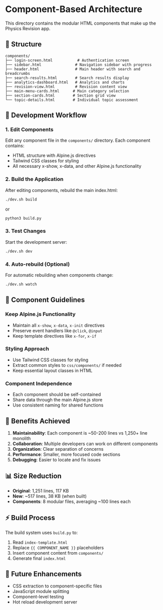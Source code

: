 # Component-Based Architecture

This directory contains the modular HTML components that make up the Physics Revision app.

## 📁 Structure

```
components/
├── login-screen.html           # Authentication screen
├── sidebar.html               # Navigation sidebar with progress
├── header.html                # Main header with search and breadcrumbs
├── search-results.html        # Search results display
├── analytics-dashboard.html   # Analytics and charts
├── revision-view.html         # Revision content view
├── main-menu-cards.html      # Main category selection
├── section-cards.html        # Section grid view
└── topic-details.html        # Individual topic assessment
```

## 🔧 Development Workflow

### 1. Edit Components
Edit any component file in the `components/` directory. Each component contains:
- HTML structure with Alpine.js directives
- Tailwind CSS classes for styling
- All necessary x-show, x-data, and other Alpine.js functionality

### 2. Build the Application
After editing components, rebuild the main index.html:

```bash
./dev.sh build
```
or
```bash
python3 build.py
```

### 3. Test Changes
Start the development server:
```bash
./dev.sh dev
```

### 4. Auto-rebuild (Optional)
For automatic rebuilding when components change:
```bash
./dev.sh watch
```

## 📏 Component Guidelines

### Keep Alpine.js Functionality
- Maintain all `x-show`, `x-data`, `x-init` directives
- Preserve event handlers like `@click`, `@input`
- Keep template directives like `x-for`, `x-if`

### Styling Approach
- Use Tailwind CSS classes for styling
- Extract common styles to `css/components/` if needed
- Keep essential layout classes in HTML

### Component Independence
- Each component should be self-contained
- Share data through the main Alpine.js store
- Use consistent naming for shared functions

## 🎯 Benefits Achieved

1. **Maintainability**: Each component is ~50-200 lines vs 1,250+ line monolith
2. **Collaboration**: Multiple developers can work on different components
3. **Organization**: Clear separation of concerns
4. **Performance**: Smaller, more focused code sections
5. **Debugging**: Easier to locate and fix issues

## 📊 Size Reduction

- **Original**: 1,251 lines, 117 KB
- **New**: ~517 lines, 38 KB (when built)
- **Components**: 8 modular files, averaging ~100 lines each

## ⚡ Build Process

The build system uses `build.py` to:
1. Read `index-template.html`
2. Replace `{{ COMPONENT_NAME }}` placeholders
3. Insert component content from `components/`
4. Generate final `index.html`

## 🔄 Future Enhancements

- CSS extraction to component-specific files
- JavaScript module splitting
- Component-level testing
- Hot reload development server